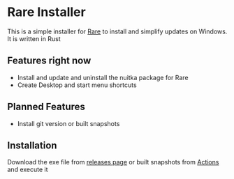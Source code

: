 # Rare Installer

This is a simple installer for [Rare](https://github.com/Dummerle/Rare) to install and simplify updates on Windows. It is written in Rust

## Features right now

- Install and update and uninstall the nuitka package for Rare
- Create Desktop and start menu shortcuts

## Planned Features

- Install git version or built snapshots

## Installation

Download the exe file from [releases page](https://github.com/Dummerle/RareUpdater/releases) or built snapshots from [Actions](https://github.com/Dummerle/RareUpdater/actions/workflows/rust.yml) and execute it